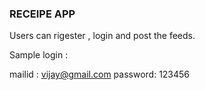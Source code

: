 ### RECEIPE APP

Users can rigester , login and post the feeds.

Sample login :

mailid : vijay@gmail.com
password: 123456
